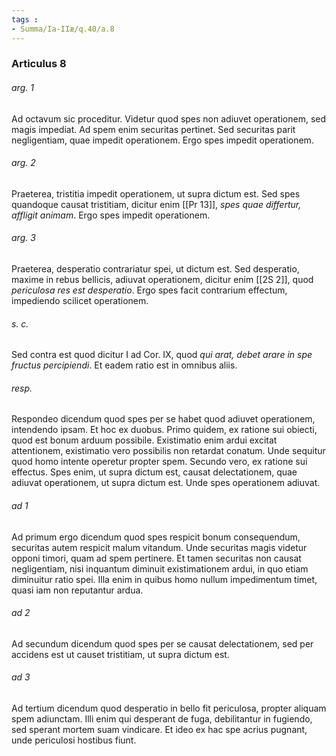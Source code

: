 ```yaml
---
tags : 
- Summa/Ia-IIæ/q.40/a.8
---
```


### Articulus 8

###### arg. 1
Ad octavum sic proceditur. Videtur quod spes non adiuvet operationem, sed magis impediat. Ad spem enim securitas pertinet. Sed securitas parit negligentiam, quae impedit operationem. Ergo spes impedit operationem.

###### arg. 2
Praeterea, tristitia impedit operationem, ut supra dictum est. Sed spes quandoque causat tristitiam, dicitur enim [[Pr 13]], *spes quae differtur, affligit animam*. Ergo spes impedit operationem.

###### arg. 3
Praeterea, desperatio contrariatur spei, ut dictum est. Sed desperatio, maxime in rebus bellicis, adiuvat operationem, dicitur enim [[2S 2]], quod *periculosa res est desperatio*. Ergo spes facit contrarium effectum, impediendo scilicet operationem.

###### s. c.
Sed contra est quod dicitur I ad Cor. IX, quod *qui arat, debet arare in spe fructus percipiendi*. Et eadem ratio est in omnibus aliis.

###### resp.
Respondeo dicendum quod spes per se habet quod adiuvet operationem, intendendo ipsam. Et hoc ex duobus. Primo quidem, ex ratione sui obiecti, quod est bonum arduum possibile. Existimatio enim ardui excitat attentionem, existimatio vero possibilis non retardat conatum. Unde sequitur quod homo intente operetur propter spem. Secundo vero, ex ratione sui effectus. Spes enim, ut supra dictum est, causat delectationem, quae adiuvat operationem, ut supra dictum est. Unde spes operationem adiuvat.

###### ad 1
Ad primum ergo dicendum quod spes respicit bonum consequendum, securitas autem respicit malum vitandum. Unde securitas magis videtur opponi timori, quam ad spem pertinere. Et tamen securitas non causat negligentiam, nisi inquantum diminuit existimationem ardui, in quo etiam diminuitur ratio spei. Illa enim in quibus homo nullum impedimentum timet, quasi iam non reputantur ardua.

###### ad 2
Ad secundum dicendum quod spes per se causat delectationem, sed per accidens est ut causet tristitiam, ut supra dictum est.

###### ad 3
Ad tertium dicendum quod desperatio in bello fit periculosa, propter aliquam spem adiunctam. Illi enim qui desperant de fuga, debilitantur in fugiendo, sed sperant mortem suam vindicare. Et ideo ex hac spe acrius pugnant, unde periculosi hostibus fiunt.


